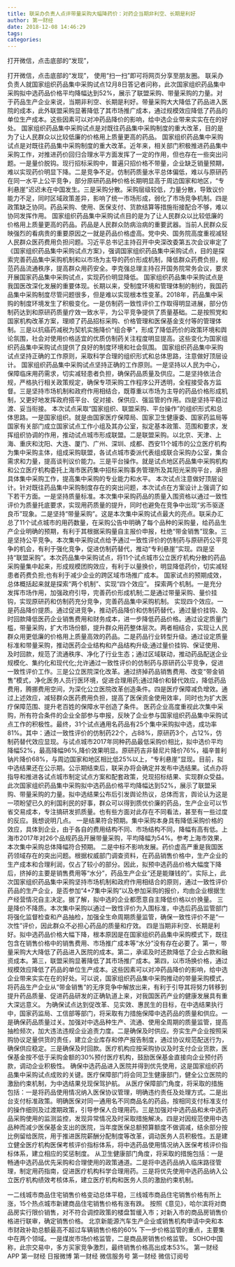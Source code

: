 ```yaml
---
title: 联采办负责人点评带量采购大幅降药价：对药企当期非利空、长期是利好
author: 第一财经
date: 2018-12-08 14:46:29
tags: 
categories: 
---
```

打开微信，点击底部的“发现”，
<!-- more -->
打开微信，点击底部的“发现”，
使用“扫一扫”即可将网页分享至朋友圈。
联采办负责人就国家组织药品集中采购试点12月8日答记者问称，此次国家组织药品集中采购拟中选药品价格平均降幅达到52%，展示了联盟采购、带量采购的力量。对于药品生产企业来说，当期非利空、长期是利好。带量采购大大降低了药品进入医院的成本，此外联盟采购显著降低了其市场推广成本，通过规模效应降低了药品的单位生产成本。这些因素可以对冲药品降价的影响，给中选企业带来实实在在的好处。
国家组织药品集中采购试点是对既往药品集中采购制度的重大改革，目的是为了让人民群众以比较低廉的价格用上质量更高的药品。
国家组织药品集中采购试点是对既往药品集中采购制度的重大改革。近年来，相关部门积极推进药品集中采购工作，对推进药价回归合理水平方面发挥了一定的作用，但也存在一些突出问题。一是量价脱钩。现行招标采购中，普遍只招价格不带量，企业缺乏销量预期，难以实现药价明显下降。二是竞争不足。仿制药质量水平总体偏低，难以与原研药在同一水平上公平竞争，部分原研药品种价格长期明显高于周边国家和地区，“专利悬崖”迟迟未在中国发生。三是采购分散。采购层级较低，力量分散，导致议价能力不足，同时区域政策差异，影响了统一市场形成，弱化了市场竞争机制。四是政策缺乏协同。药品采购、使用、医保支付、货款结算等措施衔接配合不够，难以协同发挥作用。
国家组织药品集中采购试点目的是为了让人民群众以比较低廉的价格用上质量更高的药品。药品是人民群众防病治病的重要武器。当前人民群众反映强烈的看病贵的重要原因之一就是药品价格虚高。党中央、国务院高度重视减轻人民群众医药费用负担问题。习近平总书记主持召开中央深改委第五次会议审定了《国家组织药品集中采购试点方案》，强调国家组织药品集中采购试点，目的是探索完善药品集中采购机制和以市场为主导的药价形成机制，降低群众药费负担，规范药品流通秩序，提高群众用药安全。李克强总理主持召开国务院常务会议，要求开展国家药品集中采购试点，实现药价明显降低。
国家组织药品集中采购试点是我国医改深化发展的重要体现。长期以来，受制度环境和管理体制的制约，我国药品集中采购制度尽管问题很多，但是难以实现根本性变革。2018年，药品集中采购的制度环境发生了积极变化。一是仿制药一致性评价工作取得明显进展，部分仿制药达到和原研药质量疗效一致水平，为公平竞争提供了质量基础。二是按照党和国家机构改革方案，理顺了药品招标采购、价格管理和医保基金支付等的管理体制。三是以抗癌药减税为契机实施降价“组合拳”，形成了降低药价的政策环境和舆论氛围，社会对使用价格适宜的优质仿制药关注程度明显提高。这些变化为国家组织药品集中采购试点提供了良好的制度环境和社会氛围。
国家组织药品集中采购试点坚持正确的工作原则，采取科学合理的组织形式和总体思路，注意做好顶层设计。
国家组织药品集中采购试点坚持正确的工作原则。一是坚持以人民为中心，保障临床用药需求，切实减轻患者负担，确保药品质量及供应。二是坚持依法合规，严格执行相关政策规定，确保专项采购工作程序公开透明，全程接受各方监督。三是坚持市场机制和政府作用相结合，既尊重以市场为主导的药品价格形成机制，又更好地发挥政府搭平台、促对接、保供应、强监管的作用。四是坚持平稳过渡、妥当衔接。
本次试点采取“国家组织、联盟采购、平台操作”的组织形式和总体思路。一是国家组织。就是由国家医疗保障局、国家卫生健康委、国家药监局等国家有关部门成立国家试点工作小组及其办公室，拟定基本政策、范围和要求，发挥组织协调的作用，推动试点城市形成联盟。二是联盟采购。以北京、天津、上海、重庆和沈阳、大连、厦门、广州、深圳、成都、西安11个城市的公立医疗机构为集中采购主体，组成采购联盟，各试点城市委派代表组成联合采购办公室，集合需求和力量，提高谈判议价能力。三是平台操作。就是试点地区药品集中采购机构和公立医疗机构委托上海市医药集中招标采购事务管理所及其阳光采购平台，承担具体集中采购工作，提高集中采购的专业能力和水平。
本次试点注意做好顶层设计。针对既往药品集中采购制度存在的突出问题，本次试点在方案设计上强调了如下若干方面。一是坚持质量标准。本次集中采购药品的质量入围资格以通过一致性评价为质量托底要求，实现用药质量的提升，同时也避免在竞争中出现“劣币驱逐良币”现象。二是坚持“带量采购”。这是本次集中采购试点最大的亮点。联采办汇总了11个试点城市的用药数量，在采购公告中明确了每个品种的采购量，给药品生产企业明确的预期，有利于其根据采购量自主报价申报，杜绝“带金销售”现象。三是坚持公平竞争。本次集中采购试点给予通过一致性评价的仿制药与原研药公平竞争的机会，有利于强化竞争，促进仿制药替代，推动“专利悬崖”实现。四是坚持“联盟采购”。本次药品集中采购试点，将11个试点城市公立医疗机构分散的药品采购量集中起来，形成规模团购效应，有利于以量换价，明显降低药价，切实减轻患者药费负担;也有利于减少企业的跨区域市场推广成本。
国家试点的预期成效，总体概括起来就是探索“两个机制”、实现“四个效应”。
探索两个机制。一是充分发挥市场作用，加强政府引导，完善药价形成机制;二是通过带量采购、量价挂钩，实现原研药和仿制药充分竞争，完善药品集中采购机制。
实现四个效应。一是药品降价提质。通过促进竞争，推动药品降价和仿制药替代，通过量价挂钩、及时回款降低医药企业销售费用和财务成本，进一步降低药品价格。通过设定质量门槛，带量采购，扩大市场份额，提升群众用药整体层次。两者相结合，实现让人民群众用更低廉的价格用上质量高效的药品。二是药品行业转型升级。通过设定质量标准和带量采购，推动医药企业结构和产品结构升级;通过量价挂钩、保证使用、及时回款，规范了流通秩序、净化了行业生态；通过区域联动，推动药品配送企业规模化、集约化和现代化;允许通过一致性评价的仿制药与原研药公平竞争，促进一致性评价工作。三是公立医院深化改革。通过挤掉药品销售费用、改变“带金销售”模式，净化医务人员行医环境，促进合理用药;通过降价和替代效应，降低药品费用，腾挪费用空间，为深化公立医院改革创造条件。四是医疗保障减负增效。通过上述效应，减轻群众医药费用负担，提高了医保资金使用效率，同时也为扩大医疗保障范围、提升老百姓的保障水平创造了条件。
医药企业高度重视此次集中采购，所有符合条件的企业全部参与申报，反映了企业参与国家组织药品集中采购试点工作的积极性。最终，31个试点通用名药品有25个集中采购拟中选，成功率81%。其中：通过一致性评价的仿制药22个，占88%，原研药3个，占12%，仿制药替代效应显现。与试点城市2017年同种药品最低采购价相比，拟中选价平均降幅52%，最高降幅96%,降价效果明显。原研药吉非替尼片降价76%，福辛普利钠片降价68%，与周边国家和地区相比低25%以上，“专利悬崖”显现。目前，拟中选结果还在公示期。公示期结束后，联采办将会确定并发布中选结果。试点办将指导和推进各试点城市制定试点方案和配套政策，兑现招标结果、实现群众受益。
此次国家组织药品集中采购拟中选药品价格平均降幅达到52%，展示了联盟采购、带量采购的力量。拟中选结果公布后引发舆论热议，总体而言，舆论认为这是一项盼望已久的利国利民的好事，群众可以得到质优价廉的药品，生产企业可以节省交易成本，专注搞研发抓质量。也有些方面对此存在不同看法，甚至有一些过度的反应。我想说明几点。
一是结果符合预期。集中采购本身具有降低采购价格的效应，具体到企业，由于各自的费用结构不同、市场结构不同，降幅有高有低。上海市2017年对26个品规药品开展带量采购，平均降幅为54%。参考上海市效果，本次集中采购总体降幅符合预期。
二是中标不影响发展。药价虚高严重是我国医药领域存在的突出问题。根据权威部门调查资料，在药品销售价格中，生产企业的生产成本和合理利润，仅占了较小的部分。因此，拟预中选药品价格大幅度下降后，挤掉的主要是销售费用等“水分”，药品生产企业“还是能赚钱的”。实际上，此次国家组织药品集中采购坚持市场机制和政府作用相结合的原则，通过一致性评价药品的生产企业，是否参加“4+7集中采购”以及参加采购的报价，均由企业根据生产经营情况自主决定。据了解，拟中选的企业都愿意自主降低价格以价换量。
三是降价不降质。本次集中采购以通过一致性评价为入围标准，中选后药品监管部门将强化监督检查和产品抽检，加强全生命周期质量监管，确保一致性评价不是“一次性”评价，因此群众不必担心药品的质量和疗效。
四是当期非利空、长期是利好。拟中选药品价格大幅下降，根本原因是在国家组织药品集中采购模式下，既往包含在销售价格中的销售费用、市场推广成本等“水分”没有存在必要了。第一，带量采购大大降低了药品进入医院的成本。第二，承诺及时还款降低了企业占款和融资成本。第三，联盟采购显著降低了其市场推广成本。第四，以市场换价格，通过规模效应降低了药品的单位生产成本。这些因素可以对冲药品降价的影响，给中选企业带来实实在在的好处。可以说，国家组织药品集中采购推动的带量采购模式，将药品生产企业从“带金销售”的无序竞争中解放出来，有利于引导其将努力转移到提升药品质量、促进药品研发的正确轨道上来，对我国医药产业的健康发展具有重大深远意义。
为确保试点达到促改革、见实效、惠民生的目标，在中选结果执行中，国家药监局、工信部等部门，将采取有力措施保障中选药品的质量和供应。一是确保药品质量过关。加强对中选品种生产、流通、使用全周期的质量监管，提高抽检频次，加大违法违规企业追责力度。二是确保及时供应。夯实生产企业按照采购协议足量供货的责任，建立企业库存和停产报告制度，通过协议规范配送行为，确保供应稳定。三是确保及时回款。医疗机构应按采购协议及时支付企业货款，医保基金按不低于采购金额的30%预付医疗机构，鼓励医保基金直接向企业预付药款，调动企业积极性。
确保中选药品进入医院并得到优先使用，这是国家组织药品集中采购试点成败的关键。医疗保障部门将会同卫生健康部门，健全公立医院的激励约束机制，为中选结果兑现保驾护航。
从医疗保障部门角度，将采取的措施包括：一是将药品使用情况纳入医保协议管理，明确违约责任及处理方式。二是出台支付标准政策。明确医保对同一通用名不同商品名的药品，按相同支付标准支付的操作细则及过渡期政策，引导参保人合理用药。三是加强对中选药品和未中选药品采购使用的监测监控，发现异常情况及时采取措施解决。四是对因规范使用中选品种而减少医保基金支出的医院，当年度医保总额预算额度不做调减，结余部分按比例留给医院，用于推进医院薪酬分配制度等改革，调动医务人员积极性。五是建立健全医疗机构医保考核评价指标体系，将中选药品使用情况纳入医保考核评价指标体系，建立相应的奖惩制度。
从卫生健康部门角度，将采取的措施包括：一是畅通中选药品优先采购和合理使用的政策通道。二是将中选药品纳入临床路径管理，制定用药指南，促进医疗机构科学合理用药。三是将优先使用中选药品纳入公立医疗机构绩效考核体系，建立医疗机构和医务人员的激励约束机制。
 
 
一二线城市商品住宅销售价格变动总体平稳，三线城市商品住宅销售价格有所上涨，15个热点城市新建商品住宅销售价格有涨有跌。
按照《意见》，哈尔滨将对商品房实行限价销售，对不符合调控政策的楼盘暂缓入市；对新入市的商品房销售价格进行联审，确定销售价格。
北京新能源汽车生产企业或销售机构申请中央和本市财政补助总额最高不超过车辆销售价格的60%
下一步价格监管的重点，主要集中在两个领域。一是煤炭市场价格监管，二是商品房销售价格监管。
SOHO中国称，此宗交易中，多方买家竞争激烈，最终销售价格高出成本53%。
第一财经
APP
第一财经
日报微博
第一财经
微信服务号
第一财经
微信订阅号
